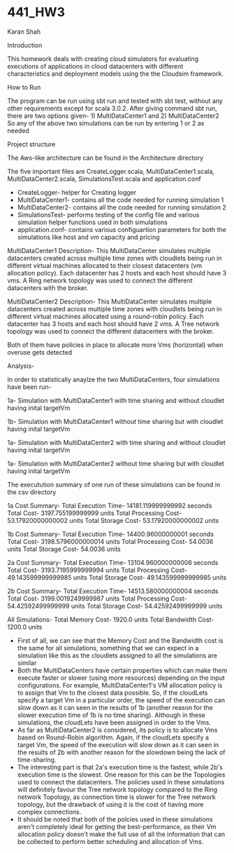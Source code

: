 # 441_HW3 
Karan Shah

Introduction

This homework deals with creating cloud simulators for evaluating executions of applications in cloud datacenters with different characteristics and deployment models using the the Cloudsim framework.

How to Run

The program can be run using sbt run and tested with sbt test, without any other requirements except for scala 3.0.2.
After giving command sbt run, there are two options given- 1) MultiDataCenter1 and 2) MultiDataCenter2
So any of the above two simulations can be run by entering 1 or 2 as needed

Project structure

The Aws-like architecture can be found in the Architecture directory

The five important files are CreateLogger.scala, MultiDataCenter1.scala, MultiDataCenter2.scala, SimulationsTest.scala and application.conf

- CreateLogger- helper for Creating logger
- MultiDataCenter1- contains all the code needed for running simulation 1
- MultiDataCenter2- contains all the code needed for running simulation 2
- SimulationsTest- performs testing of the config file and various simulation helper functions used in both simulations
- application.conf- contains various configuartion parameters for both the simulations like host and vm capacity and pricing

MultiDataCenter1 Description- This MultiDataCenter simulates multiple datacenters created across multiple time zones with cloudlets being run in different virtual machines allocated to their closest datacenters (vm allocation policy). Each datacenter has 2 hosts and each host should have 3 vms. A Ring network topology was used to connect the different datacenters with the broker.

MultiDataCenter2 Description- This MultiDataCenter simulates multiple datacenters created across multiple time zones with cloudlets being run in different virtual machines allocated using a round-robin policy. Each datacenter has 3 hosts and each host should have 2 vms. A Tree network topology was used to connect the different datacenters with the broker.

Both of them have policies in place to allocate more Vms (horizontal) when overuse gets detected

Analysis-

In order to statistically anaylze the two MultiDataCenters, four simulations have been run-

1a- Simulation with MultiDataCenter1 with time sharing and without cloudlet having inital targetVm

1b- Simulation with MultiDataCenter1 without time sharing but with cloudlet having inital targetVm

1a- Simulation with MultiDataCenter2 with time sharing and without cloudlet having inital targetVm

1a- Simulation with MultiDataCenter2 without time sharing but with cloudlet having inital targetVm

The executution summary of one run of these simulations can be found in the csv directory

1a Cost Summary- 
Total Execution Time- 14181.119999999992 seconds
Total Cost- 3197.755199999999 units
Total Processing Cost- 53.17920000000002 units
Total Storage Cost- 53.17920000000002 units

1b Cost Summary- 
Total Execution Time- 14400.96000000001 seconds
Total Cost- 3198.5796000000014 units
Total Processing Cost- 54.0036 units
Total Storage Cost- 54.0036 units

2a Cost Summary- 
Total Execution Time- 13104.960000000008 seconds
Total Cost- 3193.7195999999994 units
Total Processing Cost- 49.143599999999985 units
Total Storage Cost- 49.143599999999985 units

2b Cost Summary- 
Total Execution Time- 14513.580000000004 seconds
Total Cost- 3199.0019249999987 units
Total Processing Cost- 54.42592499999999 units
Total Storage Cost- 54.42592499999999 units

All Simulations-
Total Memory Cost- 1920.0 units
Total Bandwidth Cost- 1200.0 units

- First of all, we can see that the Memory Cost and the Bandwidth cost is the same for all simulations, something that we can expect in a simulation like this as the cloudlets assigned to all the simulations are similar
- Both the MultiDataCenters have certain properties which can make them execute faster or slower (using more resources) depending on the input configurations. For example, MultiDataCenter1's VM allocation policy is to assign that Vm to the closest data possible. So, if the cloudLets specify a target Vm in a particular order, the speed of the execution can slow down as it can seen in the results of 1b (another reason for the slower execution time of 1b is no time sharing). Although in these simulations, the cloudLets have been assigned in order to the Vms.
- As far as MultiDataCenter2 is considered, its policy is to allocate Vms based on Round-Robin algorithm. Again, if the cloudLets specify a target Vm, the speed of the execution will slow down as it can seen in the results of 2b with another reason for the slowdown being the lack of time-sharing.
- The interesting part is that 2a's execution time is the fastest, while 2b's execution time is the slowest. One reason for this can be the Topologies used to connect the datacenters. The policies used in these simulations will definitely favour the Tree network topology compared to the Ring network Topology, as connection time is slower for the Tree network topology, but the drawback of using it is the cost of having more complex connections.
- It should be noted that both of the polcies used in these simulations aren't completely ideal for getting the best-performance, as their Vm allocation policy doesn't make the full use of all the information that can be collected to perform better scheduling and allocation of Vms. 















